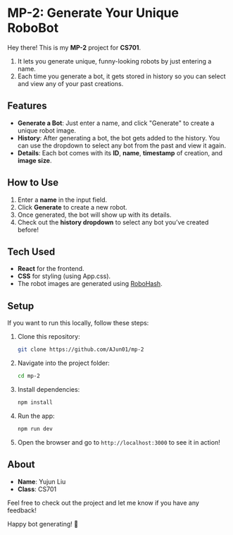 # MP-2: Generate Your Unique RoboBot

Hey there! This is my **MP-2** project for **CS701**. 
1. It lets you generate unique, funny-looking robots by just entering a name. 
2. Each time you generate a bot, it gets stored in history so you can select and view any of your past creations. 

## Features

- **Generate a Bot**: Just enter a name, and click "Generate" to create a unique robot image.
- **History**: After generating a bot, the bot gets added to the history. You can use the dropdown to select any bot from the past and view it again.
- **Details**: Each bot comes with its **ID**, **name**, **timestamp** of creation, and **image size**.

## How to Use

1. Enter a **name** in the input field.
2. Click **Generate** to create a new robot.
3. Once generated, the bot will show up with its details.
4. Check out the **history dropdown** to select any bot you’ve created before!

## Tech Used

- **React** for the frontend.
- **CSS** for styling (using App.css).
- The robot images are generated using [RoboHash](https://robohash.org/).

## Setup

If you want to run this locally, follow these steps:

1. Clone this repository:
    ```bash
    git clone https://github.com/AJun01/mp-2
    ```

2. Navigate into the project folder:
    ```bash
    cd mp-2
    ```

3. Install dependencies:
    ```bash
    npm install
    ```

4. Run the app:
    ```bash
    npm run dev
    ```

5. Open the browser and go to `http://localhost:3000` to see it in action!

## About

- **Name**: Yujun Liu
- **Class**: CS701

Feel free to check out the project and let me know if you have any feedback!

Happy bot generating! 🤖

